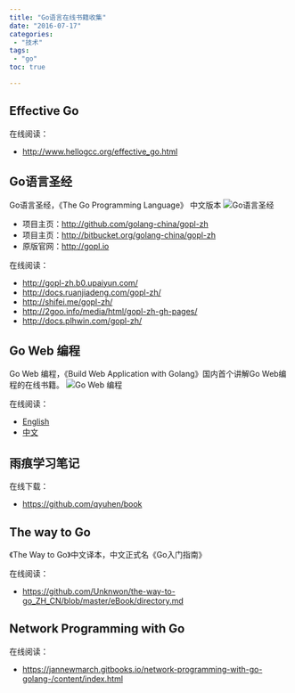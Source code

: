 ```yaml
---
title: "Go语言在线书籍收集"
date: "2016-07-17"
categories:
 - "技术"
tags:
 - "go"
toc: true

---
```


## Effective Go

在线阅读：

- <http://www.hellogcc.org/effective_go.html>

## Go语言圣经

Go语言圣经，《The Go Programming Language》 中文版本
![Go语言圣经](http://gopl-zh.b0.upaiyun.com/cover_middle.jpg)

- 项目主页：<http://github.com/golang-china/gopl-zh>
- 项目主页：<http://bitbucket.org/golang-china/gopl-zh>
- 原版官网：<http://gopl.io>

在线阅读：

- <http://gopl-zh.b0.upaiyun.com/>
- <http://docs.ruanjiadeng.com/gopl-zh/>
- <http://shifei.me/gopl-zh/>
- <http://2goo.info/media/html/gopl-zh-gh-pages/>
- <http://docs.plhwin.com/gopl-zh/>

## Go Web 编程

Go Web 编程，《Build Web Application with Golang》国内首个讲解Go Web编程的在线书籍。
![Go Web 编程](https://github.com/astaxie/build-web-application-with-golang/blob/master/cover.jpg?raw=true)

在线阅读：

- [English](https://github.com/astaxie/build-web-application-with-golang/tree/master/en)
- [中文](https://github.com/astaxie/build-web-application-with-golang/tree/master/zh)

## 雨痕学习笔记

在线下载：

- <https://github.com/qyuhen/book>

## The way to Go

《The Way to Go》中文译本，中文正式名《Go入门指南》

在线阅读：

- <https://github.com/Unknwon/the-way-to-go_ZH_CN/blob/master/eBook/directory.md>

## Network Programming with Go

在线阅读：

- <https://jannewmarch.gitbooks.io/network-programming-with-go-golang-/content/index.html>